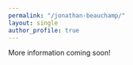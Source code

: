 ```yaml
---
permalink: "/jonathan-beauchamp/"
layout: single
author_profile: true
---
```

More information coming soon!
